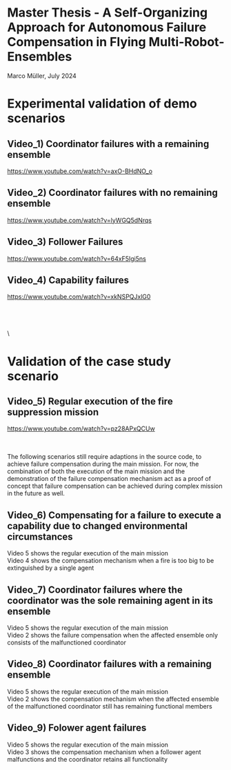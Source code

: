 # Master Thesis - A Self-Organizing Approach for Autonomous Failure Compensation in Flying Multi-Robot-Ensembles
Marco Müller, July 2024


# Experimental validation of demo scenarios

## Video_1) Coordinator failures with a remaining ensemble
https://www.youtube.com/watch?v=axO-BHdNO_o
## Video_2) Coordinator failures with no remaining ensemble 
https://www.youtube.com/watch?v=lyWGQ5dNrqs
## Video_3) Follower Failures
https://www.youtube.com/watch?v=64xF5Igi5ns
## Video_4) Capability failures 
https://www.youtube.com/watch?v=xkNSPQJxlG0 
\
\
\
\
\
\
# Validation of the case study scenario

## Video_5) Regular execution of the fire suppression mission
https://www.youtube.com/watch?v=pz28APxQCUw

\
\
The following scenarios still require adaptions in the source code, to achieve failure compensation during the main mission. 
For now, the combination of both the execution of the main mission and the demonstration of the failure compensation mechanism 
act as a proof of concept that failure compensation can be achieved during complex mission in the future as well. 

## Video_6) Compensating for a failure to execute a capability due to changed environmental circumstances
Video 5 shows the regular execution of the main mission\
Video 4 shows the compensation mechanism when a fire is too big to be extinguished by a single agent
## Video_7) Coordinator failures where the coordinator was the sole remaining agent in its ensemble
Video 5 shows the regular execution of the main mission\
Video 2 shows the failure compensation when the affected ensemble only consists of the malfunctioned coordinator
## Video_8) Coordinator failures with a remaining ensemble
Video 5 shows the regular execution of the main mission\
Video 2 shows the compensation mechanism when the affected ensemble of the malfunctioned coordinator still has remaining functional members
## Video_9) Folower agent failures
Video 5 shows the regular execution of the main mission\
Video 3 shows the compensation mechanism when a follower agent malfunctions and the coordinator retains all functionality 
